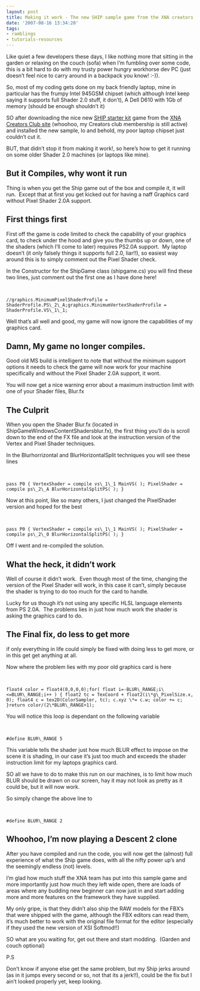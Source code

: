 ```yaml
---
layout: post
title: Making it work - The new SHIP sample game from the XNA creators club
date: '2007-08-16 13:34:20'
tags:
- ramblings
- tutorials-resources
---
```


Like quiet a few developers these days, I like nothing more that sitting in the garden or relaxing on the couch (sofa) when I’m fumbling over some code, this is a bit hard to do with my trusty power hungry workhorse dev PC (just doesn’t feel nice to carry around in a backpack you know! :-)).

So,&nbsp;most of my coding gets done on my back friendly laptop, mine in particular has the frumpy Intel 945GSM chipset (which although Intel keep saying it supports full Shader 2.0 stuff, it don’t), A Dell D610 with 1Gb of memory (should be enough shouldn’t it)

SO after downloading the nice new [SHIP starter kit](http://creators.xna.com/Education/StarterKits.aspx) game from the [XNA Creators Club site](http://creators.xna.com/default.aspx) (whoohoo, my Creators club membership is still active) and installed the new sample, lo and behold, my poor laptop chipset just couldn’t cut it.

BUT, that didn’t stop it from making it work!, so here’s how to get it running on some older Shader 2.0 machines (or laptops like mine).&nbsp;

## But it Compiles, why wont it run

Thing is when you get the Ship game out of the box and compile it, it will run.&nbsp; Except that at first you get kicked out for having a naff Graphics card without Pixel Shader 2.0A support.

## First things first

First off the game is code limited to check the capability of your graphics card, to check under the hood and give you the thumbs up or down, one of the shaders (which I’ll come to later) requires PS2.0A support.&nbsp; My laptop doesn’t (it only falsely things it supports full 2.0, liar!!), so easiest way around this is to simply comment out the Pixel Shader check.

In the Constructor for the ShipGame class (shipgame.cs) you will find these two lines, just comment out the first one as I have done here!

&nbsp;

    //graphics.MinimumPixelShaderProfile = ShaderProfile.PS\_2\_A;graphics.MinimumVertexShaderProfile = ShaderProfile.VS\_1\_1;

Well that’s all well and good, my game will now ignore the capabilities of my graphics card.

## Damn, My game no longer compiles.

Good old MS build is intelligent to note that without the minimum support options it needs to check the game will now work for your machine specifically and without the Pixel Shader 2.0A support, it wont.

You will now get a nice warning error about a maximum instruction limit with one of your Shader files, Blur.fx

## The Culprit

When you open the Shader Blur.fx (located in ShipGameWindowsContentShadersblur.fx), the first thing you’ll do is scroll down to the end of the FX file and look at the instruction version of the Vertex and Pixel Shader techniques.

In the Blurhorrizontal and BlurHorizontalSplit techniques you will see these lines

&nbsp;

    pass P0 { VertexShader = compile vs\_1\_1 MainVS( ); PixelShader = compile ps\_2\_A BlurHorizontalSplitPS( ); }

Now at this point, like so many others, I just changed the PixelShader version and hoped for the best

&nbsp;

    pass P0 { VertexShader = compile vs\_1\_1 MainVS( ); PixelShader = compile ps\_2\_0 BlurHorizontalSplitPS( ); }

Off I went and re-compiled the solution.

## What the heck, it didn’t work

Well of course it didn’t work.&nbsp; Even though most of the time, changing the version of the Pixel Shader will work, in this case it can’t, simply because the shader is trying to do too much for the card to handle.

Lucky for us though it’s not using any specific HLSL language elements from PS 2.0A.&nbsp; The problems lies in just how much work the shader is asking the graphics card to do.

## The Final fix, do less to get more

if only everything in life could simply be fixed with doing less to get more, or in this get get anything at all.

Now where the problem lies with my poor old graphics card is here

&nbsp;

    float4 color = float4(0,0,0,0);for( float i=-BLUR\_RANGE;i\<=BLUR\_RANGE;i++ ) { float2 tc = TexCoord + float2(i\*g\_PixelSize.x, 0); float4 c = tex2D(ColorSampler, tc); c.xyz \*= c.w; color += c; }return color/(2\*BLUR\_RANGE+1);

You will notice this loop is dependant on the following variable

&nbsp;

    #define BLUR\_RANGE 5

This variable tells the shader just how much BLUR effect to impose on the scene it is shading, in our case it’s just too much and exceeds the shader instruction limit for my laptops graphics card.

SO all we have to do to make this run on our machines, is to limit how much BLUR should be drawn on our screen, hay it may not look as pretty as it could be, but it will now work.

So simply change the above line to

&nbsp;

    #define BLUR\_RANGE 2

## Whoohoo, I’m now playing a Descent 2 clone

After you have compiled and run the code, you will now get the (almost) full experience of what the Ship game does, with all the nifty power up’s and the seemingly endless (not) levels.

I’m glad how much stuff the XNA team has put into this sample game and more importantly just how much they left wide open, there are loads of areas where any budding new beginner can now just in and start adding more and more features on the framework they have supplied.

My only gripe, is that they didn’t also ship the RAW models for the FBX’s that were shipped with the game, although the FBX editors can read them, it’s much better to work with the original file format for the editor (especially if they used the new version of XSI Softmod!!)

SO what are you waiting for, get out there and start modding.&nbsp; (Garden and couch optional)

P.S

Don’t know if anyone else get the same problem, but my Ship jerks around (as in it jumps every second or so, not that its a jerk!!), could be the fix but I ain’t looked properly yet, keep looking.

